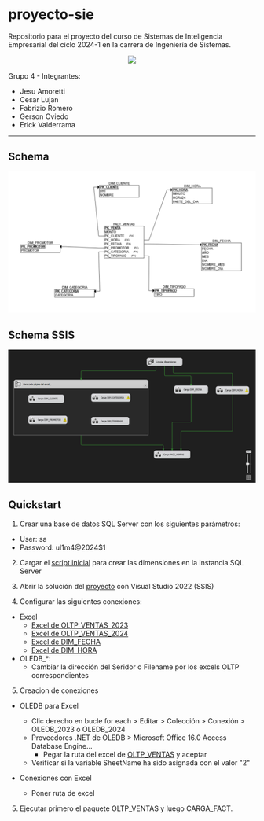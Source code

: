 # proyecto-sie

Repositorio para el proyecto del curso de Sistemas de Inteligencia Empresarial del ciclo 2024-1 en la carrera de Ingeniería de Sistemas.
<p align="center">
  <img src="https://www.ulima.edu.pe/sites/default/files/styles/600x300/public/news/img/escudo_600x300-01_1.jpg?itok=0_61sHmS"/>
</p>

Grupo 4 - Integrantes:
- Jesu Amoretti
- Cesar Lujan
- Fabrizio Romero
- Gerson Oviedo
- Erick Valderrama
<!-- - Frank Tapia Aquino o7 -->

---

## Schema
![](./images/schema.png)

## Schema SSIS
![](./images/ssis.png)

## Quickstart
1. Crear una base de datos SQL Server con los siguientes parámetros: 
- User: sa
- Password: ul1m4@2024$1

2. Cargar el [script inicial](./seeders/initital_script.sql) para crear las dimensiones en la instancia SQL Server

3. Abrir la solución del [proyecto](./proyecto-etl/proyecto-etl.sln) con Visual Studio 2022 (SSIS)

4. Configurar las siguientes conexiones:
- Excel
  - [Excel de OLTP_VENTAS_2023](./static/cleansing_laos_ventas_2023.xlsx)
  - [Excel de OLTP_VENTAS_2024](./static/cleansing_laos_ventas_2024.xlsx)
  - [Excel de DIM_FECHA](./seeders/dim_fecha.xlsx)
  - [Excel de DIM_HORA](./seeders/dim_hora.xlsx)
- OLEDB_*:
  - Cambiar la dirección del Seridor o Filename por los excels OLTP correspondientes

5. Creacion de conexiones
- OLEDB para Excel
  - Clic derecho en bucle for each > Editar > Colección > Conexión > OLEDB_2023 o OLEDB_2024
  - Proveedores .NET de OLEDB > Microsoft Office 16.0 Access Database Engine...
    - Pegar la ruta del excel de [OLTP_VENTAS](./static/cleansing_laos_ventas_2024.xlsx) y aceptar
  - Verificar si la variable SheetName ha sido asignada con el valor "2"

- Conexiones con Excel
  - Poner ruta de excel

5. Ejecutar primero el paquete OLTP_VENTAS y luego CARGA_FACT.